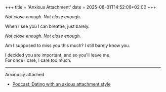+++
title = 'Anxious Attachment'
date = 2025-08-01T14:52:06+02:00
+++

*Not close enough. Not close enough.*

When I see you I can breathe, just barely.

*Not close enough. Not close enough.*

Am I supposed to miss you this much? I still barely know you.

I decided you are important, and so you'll leave me.  
For once I care, I care too much.

---

Anxiously attached

- [Podcast: Dating with an axious attachment style](https://open.spotify.com/episode/7xme4IN8fSZZdBWXeygJVp?si=cb5c7709cf6140c4)

